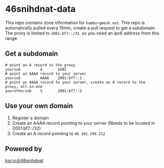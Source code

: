 # 46snihdnat-data

This repo contains zone information for `hamburgmesh.net`. This repo is automatically pulled every 15min, create a pull request to get a subdomain. The proxy is limited to `2001:bf7::/32`, so you need an ipv6 address from this range.

## Get a subdomain

```
# point an A record to the proxy
yoursub         A       $SNI
# point an AAAA record to your server
yoursub         AAAA    2001:bf7::1
# point an AAAA record to your server, create an A record to the proxy, all-in-one
yourothersub    %       2001:bf7::2
```

## Use your own domain

1. Register a domain
2. Create an AAAA record pointing to your server
   (Needs to be located in 2001:bf7::/32)
3. Create an A record pointing to `46.101.199.212`

## Powered by

[kpcyrd/46snihdnat](https://github.com/kpcyrd/46snihdnat)
